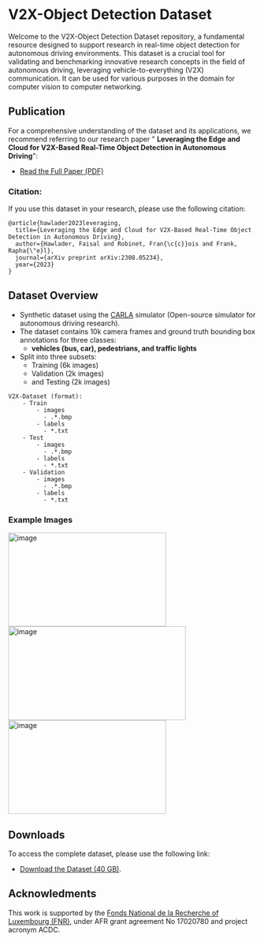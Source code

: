 # V2X-Object Detection Dataset

Welcome to the V2X-Object Detection Dataset repository, a fundamental resource designed to support research in real-time object detection for autonomous driving environments. This dataset is a crucial tool for validating and benchmarking innovative research concepts in the field of autonomous driving, leveraging vehicle-to-everything (V2X) communication. It can be used for various purposes in the domain for computer vision to computer networking.

## Publication
For a comprehensive understanding of the dataset and its applications, we recommend referring to our research paper " **Leveraging the Edge and Cloud for V2X-Based Real-Time Object Detection in Autonomous Driving**":
- [Read the Full Paper (PDF)](https://arxiv.org/pdf/2308.05234.pdf)

### Citation:
If you use this dataset in your research, please use the following citation:

```text
@article{hawlader2023leveraging,
  title={Leveraging the Edge and Cloud for V2X-Based Real-Time Object Detection in Autonomous Driving},
  author={Hawlader, Faisal and Robinet, Fran{\c{c}}ois and Frank, Rapha{\"e}l},
  journal={arXiv preprint arXiv:2308.05234},
  year={2023}
}
```
## Dataset Overview
- Synthetic dataset using the [CARLA](https://carla.org/) simulator (Open-source simulator for autonomous driving research).
- The dataset contains 10k camera frames and ground truth bounding box annotations for three classes:
  - **vehicles (bus, car), pedestrians, and traffic lights**
- Split into three subsets:
    - Training (6k images)
    - Validation (2k images)
    - and Testing (2k images)
```text
V2X-Dataset (format):
    - Train
        - images
          - .*.bmp
        - labels
          - *.txt
    - Test
        - images
          - .*.bmp
        - labels
          - *.txt
    - Validation
        - images
          - .*.bmp
        - labels
          - *.txt
```
### Example Images
<img height="190" width="320" alt="image" src="https://github.com/FaisalHawlader/V2X-Dataset/assets/43897254/bdf76a4a-5612-43c4-b3de-8bfb40c5fb41">
<img height="190" width="360" alt="image" src="https://github.com/FaisalHawlader/V2X-Dataset/assets/43897254/87ded165-aa80-4098-8998-e99e6042539a">
<img height="190" width="320" alt="image" src="https://github.com/FaisalHawlader/V2X-Dataset/assets/43897254/f5b5bb2e-c3b4-4531-b29a-550b931aaa96">


## Downloads
To access the complete dataset, please use the following link:
- [Download the Dataset (40 GB)](https://uniluxembourg-my.sharepoint.com/:f:/g/personal/faisal_hawlader_uni_lu/EiPjYoflxEFLk5lCQ5O22oQBgMrmnvAzHau4Y6CpMw1ZgA?e=dDPbJN).

## Acknowledments
This work is supported by the [Fonds National de la Recherche of Luxembourg (FNR)](https://www.fnr.lu/), under AFR grant agreement No 17020780 and project acronym ACDC.
